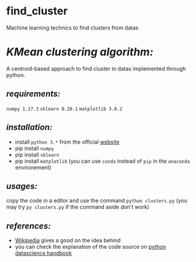  # find_cluster
Machine learning technics to find clusters from datas



# ***KMean clustering algorithm:***

A centroid-based approach to find cluster in datas implemented through python.

## _requirements:_
`numpy 1.17.3`
`sklearn 0.20.1`
`matplotlib 3.0.2`

## _installation:_
- install `python 3.*` from the official [website](https://www.python.org/)
- pip install `numpy`
- pip install `sklearn`
- pip install `matplotlib`
(you can use `conda` instead of `pip` in the `anaconda` environement)

## _usages:_
copy the code in a editor and use the command `python clusters.py`
(you may try `py clusters.py` if the command aside don't work)

## _references:_
- [Wikipedia](https://fr.wikipedia.org/wiki/K-moyennes) gives a good on the idea behind
- you can check the explanation of the code source on [python datascience handbook](https://jakevdp.github.io/PythonDataScienceHandbook/05.11-k-means.html)


